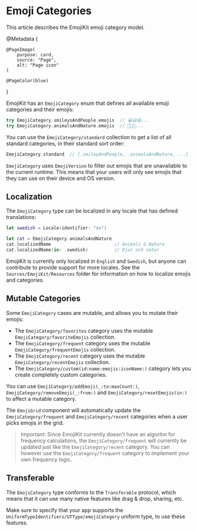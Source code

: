 # Emoji Categories

This article describes the EmojiKit emoji category model.

@Metadata {
    
    @PageImage(
        purpose: card,
        source: "Page",
        alt: "Page icon"
    )
    
    @PageColor(blue)
}

EmojiKit has an ``EmojiCategory`` enum that defines all available emoji categories and their emojis:

```swift
try EmojiCategory.smileysAndPeople.emojis  // 😀😃😄...
try EmojiCategory.animalsAndNature.emojis  // 🐶🐱🐭...
```

You can use the ``EmojiCategory/standard`` collection to get a list of all standard categories, in their standard sort order:

```swift
EmojiCategory.standard  // [.smileyAndPeople, .animalsAndNature, ...]
```

``EmojiCategory`` uses ``EmojiVersion`` to filter out emojis that are unavailable to the current runtime. This means that your users will only see emojis that they can use on their device and OS version.



## Localization

The ``EmojiCategory`` type can be localized in any locale that has defined translations:

```swift
let swedish = Locale(identifier: "sv")

let cat = EmojiCategory.animalsAndNature
cat.localizedName                        // Animals & Nature
cat.localizedName(in: .swedish)          // Djur och natur
```

EmojiKit is currently only localized in `English` and `Swedish`, but anyone can contribute to provide support for more locales. See the `Sources/EmojiKit/Resources` folder for information on how to localize emojis and categories.



## Mutable Categories

Some ``EmojiCategory`` cases are mutable, and allows you to mutate their emojis:

* The ``EmojiCategory/favorites`` category uses the mutable ``EmojiCategory/favoriteEmojis`` collection.
* The ``EmojiCategory/frequent`` category uses the mutable ``EmojiCategory/frequentEmojis`` collection.
* The ``EmojiCategory/recent`` category uses the mutable ``EmojiCategory/recentEmojis`` collection.
* The ``EmojiCategory/custom(id:name:emojis:iconName:)`` category lets you create completely custom categories.

You can use ``EmojiCategory/addEmoji(_:to:maxCount:)``, ``EmojiCategory/removeEmoji(_:from:)`` and ``EmojiCategory/resetEmojis(in:)`` to affect a mutable category.

The ``EmojiGrid`` component will automatically update the ``EmojiCategory/frequent`` and ``EmojiCategory/recent`` categories when a user picks emojis in the grid. 

> Important: Since EmojiKit currently doesn't have an algoritm for frequency calculations, the ``EmojiCategory/frequent`` will currently be updated just like the ``EmojiCategory/recent`` category. You can however use the ``EmojiCategory/frequent`` category to implement your own frequency logic.



## Transferable

The ``EmojiCategory`` type conforms to the `Transferable` protocol, which means that it can use many native features like drag & drop, sharing, etc.

Make sure to specify that your app supports the ``UniformTypeIdentifiers/UTType/emojiCategory`` uniform type, to use these features.
